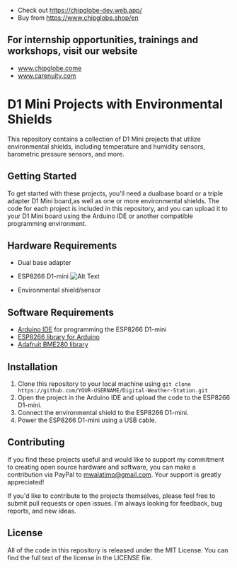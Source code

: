 - Check out https://chipglobe-dev.web.app/
- Buy from https://www.chipglobe.shop/en

## For internship opportunities, trainings and workshops, visit our website
-  www.chipglobe.come
-  www.carenuity.com

# D1 Mini Projects with Environmental Shields 

This repository contains a collection of D1 Mini projects that utilize environmental shields, including temperature and humidity sensors, barometric pressure sensors, and more.

## Getting Started
To get started with these projects, you'll need a dualbase board or a triple adapter D1 Mini board,as well as one or more environmental shields. The code for each project is included in this repository, and you can upload it to your D1 Mini board using the Arduino IDE or another compatible programming environment.

## Hardware Requirements
- Dual base adapter
- ESP8266 D1-mini
![Alt Text]([image_url](https://www.google.com/search?q=esp8266&rlz=1C1CHBD_enKE923KE923&sxsrf=APwXEdee_1IyFyIWrRSVK8wnnPgmLCNLJQ:1680893382457&source=lnms&tbm=isch&sa=X&ved=2ahUKEwj7u93nt5j-AhWTtKQKHbc3Bi4Q_AUoAXoECAEQAw&biw=1353&bih=630&dpr=1.01#imgrc=LmDzIvgC_6_b7M))

- Environmental shield/sensor

## Software Requirements
- [Arduino IDE](https://www.arduino.cc/en/software) for programming the ESP8266 D1-mini
- [ESP8266 library for Arduino](https://github.com/esp8266/Arduino)
- [Adafruit BME280 library](https://github.com/adafruit/Adafruit_BME280_Library)

## Installation
1. Clone this repository to your local machine using `git clone https://github.com/YOUR-USERNAME/Digital-Weather-Station.git`
2. Open the project in the Arduino IDE and upload the code to the ESP8266 D1-mini.
3. Connect the environmental shield to the ESP8266 D1-mini.
4. Power the ESP8266 D1-mini using a USB cable.

## Contributing
If you find these projects useful and would like to support my commitment to creating open source hardware and software, you can make a contribution via PayPal to mwalatimo@gmail.com. Your support is greatly appreciated!

If you'd like to contribute to the projects themselves, please feel free to submit pull requests or open issues. I'm always looking for feedback, bug reports, and new ideas.

## License
All of the code in this repository is released under the MIT License. You can find the full text of the license in the LICENSE file.
